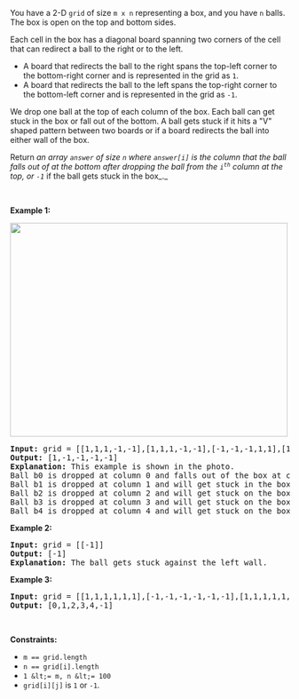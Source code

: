 You have a 2-D `` grid `` of size `` m x n `` representing a box, and you have `` n `` balls. The box is open on the top and bottom sides.

Each cell in the box has a diagonal board spanning two corners of the cell that can redirect a ball to the right or to the left.

*   A board that redirects the ball to the right spans the top-left corner to the bottom-right corner and is represented in the grid as `` 1 ``.
*   A board that redirects the ball to the left spans the top-right corner to the bottom-left corner and is represented in the grid as `` -1 ``.

We drop one ball at the top of each column of the box. Each ball can get stuck in the box or fall out of the bottom. A ball gets stuck if it hits a "V" shaped pattern between two boards or if a board redirects the ball into either wall of the box.

Return _an array _`` answer ``_ of size _`` n ``_ where _`` answer[i] ``_ is the column that the ball falls out of at the bottom after dropping the ball from the _<code>i<sup>th</sup></code>_ column at the top, or `` -1 ``_ if the ball gets stuck in the box_._

&nbsp;

__Example 1:__

<strong><img alt="" src="https://assets.leetcode.com/uploads/2019/09/26/ball.jpg" style="width: 500px; height: 385px;"/></strong>

<pre>
<strong>Input:</strong> grid = [[1,1,1,-1,-1],[1,1,1,-1,-1],[-1,-1,-1,1,1],[1,1,1,1,-1],[-1,-1,-1,-1,-1]]
<strong>Output:</strong> [1,-1,-1,-1,-1]
<strong>Explanation:</strong> This example is shown in the photo.
Ball b0 is dropped at column 0 and falls out of the box at column 1.
Ball b1 is dropped at column 1 and will get stuck in the box between column 2 and 3 and row 1.
Ball b2 is dropped at column 2 and will get stuck on the box between column 2 and 3 and row 0.
Ball b3 is dropped at column 3 and will get stuck on the box between column 2 and 3 and row 0.
Ball b4 is dropped at column 4 and will get stuck on the box between column 2 and 3 and row 1.
</pre>

__Example 2:__

<pre>
<strong>Input:</strong> grid = [[-1]]
<strong>Output:</strong> [-1]
<strong>Explanation:</strong> The ball gets stuck against the left wall.
</pre>

__Example 3:__

<pre>
<strong>Input:</strong> grid = [[1,1,1,1,1,1],[-1,-1,-1,-1,-1,-1],[1,1,1,1,1,1],[-1,-1,-1,-1,-1,-1]]
<strong>Output:</strong> [0,1,2,3,4,-1]
</pre>

&nbsp;

__Constraints:__

*   `` m == grid.length ``
*   `` n == grid[i].length ``
*   `` 1 &lt;= m, n &lt;= 100 ``
*   `` grid[i][j] `` is `` 1 `` or `` -1 ``.